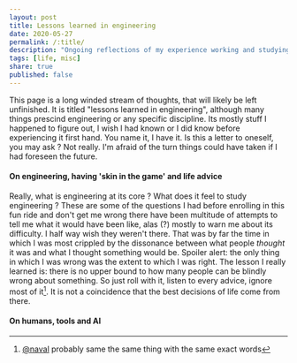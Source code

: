 ```yaml
---
layout: post
title: Lessons learned in engineering
date: 2020-05-27
permalink: /:title/
description: "Ongoing reflections of my experience working and studying engineering"
tags: [life, misc]
share: true
published: false
---
```


This page is a long winded stream of thoughts, that will likely be left unfinished. It is titled
"lessons learned in engineering", although many things prescind engineering or any specific discipline.
Its mostly stuff I happened to figure out, I wish I had known or I did know before experiencing it
first hand. You name it, I have it.
Is this a letter to oneself, you may ask ? Not really. I'm afraid of the turn things could have taken
if I had foreseen the future.

#### On engineering, having 'skin in the game' and life advice

Really, what is engineering at its core ? What does it feel to study engineering ?
These are some of the questions I had before enrolling in this fun ride and don't
get me wrong there have been multitude of attempts to tell me what it would have
been like, alas (?) mostly to warn me about its difficulty. I half way wish they
weren't there. That was by far the time in which I was most crippled by the
dissonance between what people _thought_ it was and what I thought something would be.
Spoiler alert: the only thing in which I was wrong was the extent to which 
I was right. The lesson I really learned is: there is no upper bound to 
how many people can be blindly wrong about something. So just roll with it,
listen to every advice, ignore most of it[^1]. It is not a coincidence that the best
decisions of life come from there.

#### On humans, tools and AI


[^1]: [@naval](twitter.com/naval) probably same the same thing with the same exact words
